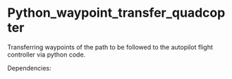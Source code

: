 # Python_waypoint_transfer_quadcopter
Transferring waypoints of the path to be followed to the autopilot flight controller via python code.

Dependencies:
